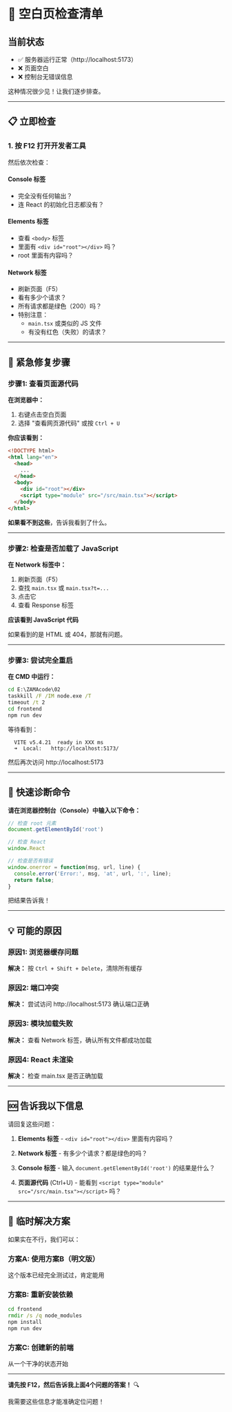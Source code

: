 # 🔴 空白页检查清单

## 当前状态
- ✅ 服务器运行正常（http://localhost:5173）
- ❌ 页面空白
- ❌ 控制台无错误信息

这种情况很少见！让我们逐步排查。

---

## 📋 立即检查

### 1. 按 F12 打开开发者工具

然后依次检查：

#### Console 标签
- 完全没有任何输出？
- 连 React 的初始化日志都没有？

#### Elements 标签
- 查看 `<body>` 标签
- 里面有 `<div id="root"></div>` 吗？
- root 里面有内容吗？

#### Network 标签
- 刷新页面（F5）
- 看有多少个请求？
- 所有请求都是绿色（200）吗？
- 特别注意：
  - `main.tsx` 或类似的 JS 文件
  - 有没有红色（失败）的请求？

---

## 🔧 紧急修复步骤

### 步骤1: 查看页面源代码

**在浏览器中：**
1. 右键点击空白页面
2. 选择 "查看网页源代码" 或按 `Ctrl + U`

**你应该看到：**
```html
<!DOCTYPE html>
<html lang="en">
  <head>
    ...
  </head>
  <body>
    <div id="root"></div>
    <script type="module" src="/src/main.tsx"></script>
  </body>
</html>
```

**如果看不到这些**，告诉我看到了什么。

---

### 步骤2: 检查是否加载了 JavaScript

**在 Network 标签中：**
1. 刷新页面（F5）
2. 查找 `main.tsx` 或 `main.tsx?t=...`
3. 点击它
4. 查看 Response 标签

**应该看到 JavaScript 代码**

如果看到的是 HTML 或 404，那就有问题。

---

### 步骤3: 尝试完全重启

**在 CMD 中运行：**

```cmd
cd E:\ZAMAcode\02
taskkill /F /IM node.exe /T
timeout /t 2
cd frontend
npm run dev
```

等待看到：
```
  VITE v5.4.21  ready in XXX ms
  ➜  Local:   http://localhost:5173/
```

然后再次访问 http://localhost:5173

---

## 🎯 快速诊断命令

**请在浏览器控制台（Console）中输入以下命令：**

```javascript
// 检查 root 元素
document.getElementById('root')

// 检查 React
window.React

// 检查是否有错误
window.onerror = function(msg, url, line) {
  console.error('Error:', msg, 'at', url, ':', line);
  return false;
}
```

把结果告诉我！

---

## 💡 可能的原因

### 原因1: 浏览器缓存问题
**解决：** 按 `Ctrl + Shift + Delete`，清除所有缓存

### 原因2: 端口冲突
**解决：** 尝试访问 http://localhost:5173 确认端口正确

### 原因3: 模块加载失败
**解决：** 查看 Network 标签，确认所有文件都成功加载

### 原因4: React 未渲染
**解决：** 检查 main.tsx 是否正确加载

---

## 🆘 告诉我以下信息

请回复这些问题：

1. **Elements 标签** - `<div id="root"></div>` 里面有内容吗？

2. **Network 标签** - 有多少个请求？都是绿色的吗？

3. **Console 标签** - 输入 `document.getElementById('root')` 的结果是什么？

4. **页面源代码** (Ctrl+U) - 能看到 `<script type="module" src="/src/main.tsx"></script>` 吗？

---

## 🚨 临时解决方案

如果实在不行，我们可以：

### 方案A: 使用方案B（明文版）
这个版本已经完全测试过，肯定能用

### 方案B: 重新安装依赖
```cmd
cd frontend
rmdir /s /q node_modules
npm install
npm run dev
```

### 方案C: 创建新的前端
从一个干净的状态开始

---

**请先按 F12，然后告诉我上面4个问题的答案！** 🔍

我需要这些信息才能准确定位问题！


